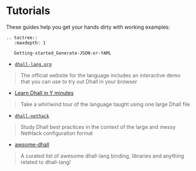 Tutorials
=========

These guides help you get your hands dirty with working examples:

```eval_rst
.. toctree::
   :maxdepth: 1

   Getting-started_Generate-JSON-or-YAML
```

*   [`dhall-lang.org`](https://dhall-lang.org/)

> The official website for the language includes an interactive demo that
> you can use to try out Dhall in your browser

*   [Learn Dhall in Y minutes](https://learnxinyminutes.com/docs/dhall/)

> Take a whirlwind tour of the language taught using one large Dhall file

*   [`dhall-nethack`](https://github.com/dhall-lang/dhall-nethack)

> Study Dhall best practices in the context of the large and messy NetHack configuration format

*   [awsome-dhall](https://github.com/RyanSiu1995/awesome-dhall)

> A curated list of awesome dhall-lang binding, libraries and anything related to dhall-lang!
